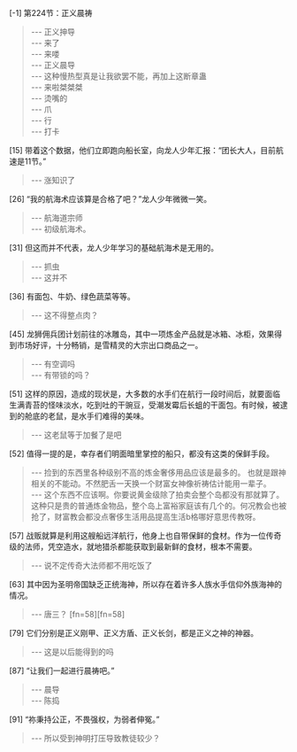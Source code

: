 
[-1] 第224节：正义晨祷
>--- 正义抻导<br>
>--- 来了<br>
>--- 来喽<br>
>--- 正义晨导<br>
>--- 这种慢热型真是让我欲罢不能，再加上这断章蛊<br>
>--- 来啦桀桀桀<br>
>--- 烫嘴的<br>
>--- 爪<br>
>--- 行<br>
>--- 打卡<br>

[15] 带着这个数据，他们立即跑向船长室，向龙人少年汇报：“团长大人，目前航速是11节。”
>--- 涨知识了<br>

[26] “我的航海术应该算是合格了吧？”龙人少年微微一笑。
>--- 航海道宗师<br>
>--- 初级航海术。<br>

[31] 但这而并不代表，龙人少年学习的基础航海术是无用的。
>--- 抓虫<br>
>--- 这并不<br>

[36] 有面包、牛奶、绿色蔬菜等等。
>--- 这不得整点肉？<br>

[45] 龙狮佣兵团计划前往的冰雕岛，其中一项炼金产品就是冰箱、冰柜，效果得到市场好评，十分畅销，是雪精灵的大宗出口商品之一。
>--- 有空调吗<br>
>--- 有带锁的吗？<br>

[51] 这样的原因，造成的现状是，大多数的水手们在航行一段时间后，就要面临生满青苔的怪味淡水，吃到吐的干豌豆，受潮发霉后长蛆的干面包。有时候，被逮到的舱底的老鼠，是水手们难得的美味。
>--- 这老鼠等于加餐了是吧<br>

[52] 值得一提的是，幸存者们明面暗里掌控的船只，都没有这类的保鲜手段。
>--- 捡到的东西里各种级别不高的炼金奢侈用品应该是最多的。
也就是跟神相关的不能动。不然肥舌一天换一个财富女神像祈祷估计能用一辈子。<br>
>--- 这个东西不应该啊。你要说黄金级除了拍卖会整个岛都没有那就算了。这种只是贵的普通炼金物品，整个岛上富裕家庭该有几个的。何况教会也被抢了，财富教会都没点奢侈生活用品提高生活b格哪好意思传教呀。<br>

[57] 战贩就算是利用这艘船远洋航行，他身上也自带保鲜的食材。作为一位传奇级的法师，凭空造水，就地猎杀都能获取到最新鲜的食材，根本不需要。
>--- 说不定传奇大法师都不用吃饭了<br>

[63] 其中因为圣明帝国缺乏正统海神，所以存在着许多人族水手信仰外族海神的情况。
>--- 唐三？ [fn=58][fn=58]<br>

[79] 它们分别是正义刚甲、正义方盾、正义长剑，都是正义之神的神器。
>--- 这是以后能得到的吗<br>

[87] “让我们一起进行晨祷吧。”
>--- 晨导<br>
>--- 陈捣<br>

[91] “祢秉持公正，不畏强权，为弱者伸冤。”
>--- 所以受到神明打压导致教徒较少？<br>
